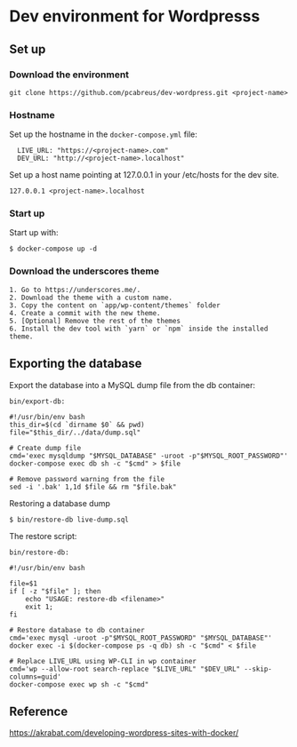 # Dev environment for Wordpresss

## Set up

### Download the environment 

    git clone https://github.com/pcabreus/dev-wordpress.git <project-name>

### Hostname

Set up the hostname in the `docker-compose.yml` file:

      LIVE_URL: "https://<project-name>.com"
      DEV_URL: "http://<project-name>.localhost"
      
Set up a host name pointing at 127.0.0.1 in your /etc/hosts for the dev site.
    
    127.0.0.1 <project-name>.localhost

### Start up

Start up with:

    $ docker-compose up -d
    
### Download the underscores theme

    1. Go to https://underscores.me/. 
    2. Download the theme with a custom name.
    3. Copy the content on `app/wp-content/themes` folder
    4. Create a commit with the new theme.
    5. [Optional] Remove the rest of the themes
    6. Install the dev tool with `yarn` or `npm` inside the installed theme.
    
## Exporting the database

Export the database into a MySQL dump file from the db container:
    
    bin/export-db:
    
    #!/usr/bin/env bash
    this_dir=$(cd `dirname $0` && pwd)
    file="$this_dir/../data/dump.sql"

    # Create dump file
    cmd='exec mysqldump "$MYSQL_DATABASE" -uroot -p"$MYSQL_ROOT_PASSWORD"'
    docker-compose exec db sh -c "$cmd" > $file

    # Remove password warning from the file
    sed -i '.bak' 1,1d $file && rm "$file.bak"
    
Restoring a database dump

    $ bin/restore-db live-dump.sql
    
The restore script:

    bin/restore-db:
    
    #!/usr/bin/env bash
    
    file=$1
    if [ -z "$file" ]; then
        echo "USAGE: restore-db <filename>"
        exit 1;
    fi
    
    # Restore database to db container
    cmd='exec mysql -uroot -p"$MYSQL_ROOT_PASSWORD" "$MYSQL_DATABASE"'
    docker exec -i $(docker-compose ps -q db) sh -c "$cmd" < $file
    
    # Replace LIVE_URL using WP-CLI in wp container
    cmd='wp --allow-root search-replace "$LIVE_URL" "$DEV_URL" --skip-columns=guid'
    docker-compose exec wp sh -c "$cmd"
    
## Reference

https://akrabat.com/developing-wordpress-sites-with-docker/
